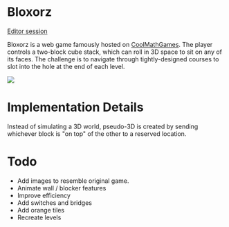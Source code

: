 # Bloxorz

[Editor session](https://editor.planning.domains/#read_session=TGIjNkoTZQ)

Bloxorz is a web game famously hosted on [CoolMathGames](https://www.coolmathgames.com/0-bloxorz). The player controls a two-block cube stack, which can roll in 3D space to sit on any of its faces. The challenge is to navigate through tightly-designed courses to slot into the hole at the end of each level.

![](https://prideout.net/blog/group_theory/Bloxorz.gif)

# Implementation Details

Instead of simulating a 3D world, pseudo-3D is created by sending whichever block is "on top" of the other to a reserved location.

# Todo

- Add images to resemble original game.
- Animate wall / blocker features
- Improve efficiency
- Add switches and bridges
- Add orange tiles
- Recreate levels
